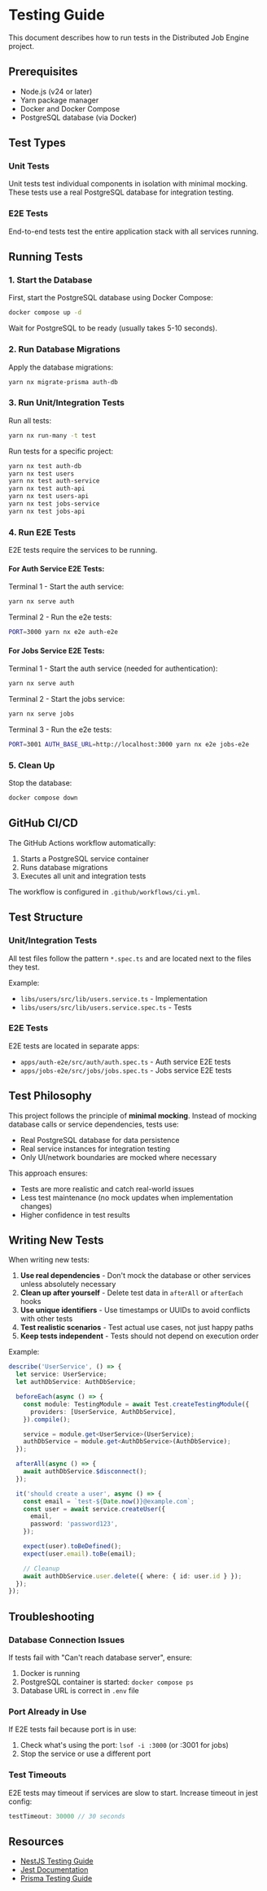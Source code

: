 # Testing Guide

This document describes how to run tests in the Distributed Job Engine project.

## Prerequisites

- Node.js (v24 or later)
- Yarn package manager
- Docker and Docker Compose
- PostgreSQL database (via Docker)

## Test Types

### Unit Tests

Unit tests test individual components in isolation with minimal mocking. These tests use a real PostgreSQL database for integration testing.

### E2E Tests

End-to-end tests test the entire application stack with all services running.

## Running Tests

### 1. Start the Database

First, start the PostgreSQL database using Docker Compose:

```bash
docker compose up -d
```

Wait for PostgreSQL to be ready (usually takes 5-10 seconds).

### 2. Run Database Migrations

Apply the database migrations:

```bash
yarn nx migrate-prisma auth-db
```

### 3. Run Unit/Integration Tests

Run all tests:

```bash
yarn nx run-many -t test
```

Run tests for a specific project:

```bash
yarn nx test auth-db
yarn nx test users
yarn nx test auth-service
yarn nx test auth-api
yarn nx test users-api
yarn nx test jobs-service
yarn nx test jobs-api
```

### 4. Run E2E Tests

E2E tests require the services to be running. 

#### For Auth Service E2E Tests:

Terminal 1 - Start the auth service:
```bash
yarn nx serve auth
```

Terminal 2 - Run the e2e tests:
```bash
PORT=3000 yarn nx e2e auth-e2e
```

#### For Jobs Service E2E Tests:

Terminal 1 - Start the auth service (needed for authentication):
```bash
yarn nx serve auth
```

Terminal 2 - Start the jobs service:
```bash
yarn nx serve jobs
```

Terminal 3 - Run the e2e tests:
```bash
PORT=3001 AUTH_BASE_URL=http://localhost:3000 yarn nx e2e jobs-e2e
```

### 5. Clean Up

Stop the database:

```bash
docker compose down
```

## GitHub CI/CD

The GitHub Actions workflow automatically:

1. Starts a PostgreSQL service container
2. Runs database migrations
3. Executes all unit and integration tests

The workflow is configured in `.github/workflows/ci.yml`.

## Test Structure

### Unit/Integration Tests

All test files follow the pattern `*.spec.ts` and are located next to the files they test.

Example:
- `libs/users/src/lib/users.service.ts` - Implementation
- `libs/users/src/lib/users.service.spec.ts` - Tests

### E2E Tests

E2E tests are located in separate apps:
- `apps/auth-e2e/src/auth/auth.spec.ts` - Auth service E2E tests
- `apps/jobs-e2e/src/jobs/jobs.spec.ts` - Jobs service E2E tests

## Test Philosophy

This project follows the principle of **minimal mocking**. Instead of mocking database calls or service dependencies, tests use:

- Real PostgreSQL database for data persistence
- Real service instances for integration testing
- Only UI/network boundaries are mocked where necessary

This approach ensures:
- Tests are more realistic and catch real-world issues
- Less test maintenance (no mock updates when implementation changes)
- Higher confidence in test results

## Writing New Tests

When writing new tests:

1. **Use real dependencies** - Don't mock the database or other services unless absolutely necessary
2. **Clean up after yourself** - Delete test data in `afterAll` or `afterEach` hooks
3. **Use unique identifiers** - Use timestamps or UUIDs to avoid conflicts with other tests
4. **Test realistic scenarios** - Test actual use cases, not just happy paths
5. **Keep tests independent** - Tests should not depend on execution order

Example:

```typescript
describe('UserService', () => {
  let service: UserService;
  let authDbService: AuthDbService;

  beforeEach(async () => {
    const module: TestingModule = await Test.createTestingModule({
      providers: [UserService, AuthDbService],
    }).compile();

    service = module.get<UserService>(UserService);
    authDbService = module.get<AuthDbService>(AuthDbService);
  });

  afterAll(async () => {
    await authDbService.$disconnect();
  });

  it('should create a user', async () => {
    const email = `test-${Date.now()}@example.com`;
    const user = await service.createUser({
      email,
      password: 'password123',
    });

    expect(user).toBeDefined();
    expect(user.email).toBe(email);

    // Cleanup
    await authDbService.user.delete({ where: { id: user.id } });
  });
});
```

## Troubleshooting

### Database Connection Issues

If tests fail with "Can't reach database server", ensure:
1. Docker is running
2. PostgreSQL container is started: `docker compose ps`
3. Database URL is correct in `.env` file

### Port Already in Use

If E2E tests fail because port is in use:
1. Check what's using the port: `lsof -i :3000` (or :3001 for jobs)
2. Stop the service or use a different port

### Test Timeouts

E2E tests may timeout if services are slow to start. Increase timeout in jest config:
```javascript
testTimeout: 30000 // 30 seconds
```

## Resources

- [NestJS Testing Guide](https://docs.nestjs.com/fundamentals/testing)
- [Jest Documentation](https://jestjs.io/docs/getting-started)
- [Prisma Testing Guide](https://www.prisma.io/docs/guides/testing)
